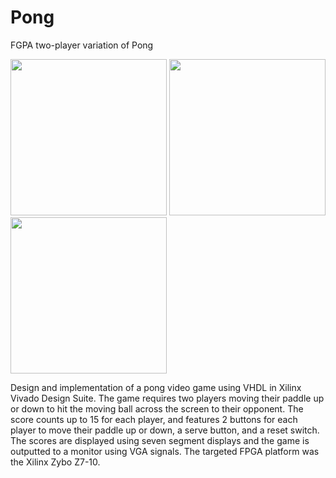 # Pong
FGPA two-player variation of Pong   

<img src="https://user-images.githubusercontent.com/51766769/103564242-2c446580-4e8c-11eb-89e2-dc7322768dee.gif" width="250">
<img src="https://user-images.githubusercontent.com/51766769/103564519-ab399e00-4e8c-11eb-8687-39ec45130685.jpg" width="250">
<img src="https://user-images.githubusercontent.com/51766769/103564527-ad036180-4e8c-11eb-9e9d-bc216929bfe8.jpg" width="250">   

Design and implementation of a pong video game using VHDL in Xilinx Vivado Design Suite. The game requires two players moving their paddle up or down to hit the moving ball across the screen to their opponent. The score counts up to 15 for each player, and features 2 buttons for each player to move their paddle up or down, a serve button, and a reset switch. The scores are displayed using seven segment displays and the game is outputted to a monitor using VGA signals. The targeted FPGA platform was the Xilinx Zybo Z7-10.

